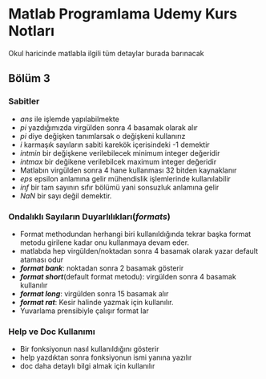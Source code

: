 # Matlab Programlama Udemy Kurs Notları
Okul haricinde matlabla ilgili tüm detaylar burada barınacak
## Bölüm 3
### Sabitler
- *ans* ile işlemde yapılabilmekte 
- *pi* yazdığımızda virgülden sonra 4 basamak olarak alır
- *pi* diye değişken tanımlarsak o değişkeni kullanırız
- *i* karmaşık sayıların sabiti karekök içerisindeki -1 demektir
- *intmin* bir değişkene verilebilecek minimum integer değeridir
- *intmax* bir değikene verilebilcek maximum integer değeridir
- Matlabın virgülden sonra 4 hane kullanması 32 bitden kaynaklanır
- *eps* epsilon anlamına gelir mühendislik işlemlerinde kullanılabilir
- *inf* bir tam sayının sıfır bölümü yani sonsuzluk anlamına gelir
- *NaN* bir sayı değil demektir.
### Ondalıklı Sayıların Duyarlılıkları(_formats_)
- Format methodundan herhangi biri kullanıldığında tekrar başka format metodu girilene kadar onu kullanmaya devam eder.
- matlabda hep virgülden/noktadan sonra 4 basamak olarak yazar default ataması odur 
- **_format bank_**: noktadan sonra 2 basamak gösterir
- **_format short_**(default format metodu): virgülden sonra 4 basamak kullanılır 
- **_format long_**: virgülden sonra 15 basamak alır 
- **_format rat_**: Kesir halinde yazmak için kullanılır. 
- Yuvarlama prensibiyle çalışır format lar 

### Help ve Doc Kullanımı 
- Bir fonksiyonun nasıl kullanıldığını gösterir
- help yazdıktan sonra fonksiyonun ismi yanına yazılır
 - doc daha detaylı bilgi almak için kullanılır 
